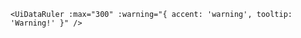 ```vue-template
<UiDataRuler :max="300" :warning="{ accent: 'warning', tooltip: 'Warning!' }" />
```
